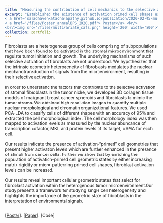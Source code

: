 ```yaml
---
title: "Measuring the contribution of cell mechanics to the selective activation of fibroblasts by cancer"
excerpt: "Established the existence of activation primed cell shapes using multimodal-multivariate analysis. Demonstrated a causal relationship between cell geometry and activation. In addition, our study presents a framework for studying single cell heterogeneity and highlights the importance of the geometric state of fibroblasts in the interpretation of environmental signals. <br/>
< a href='saradhavenkatachalapathy.github.io/publication/2020-02-05-multivariate_cafs'>Paper </a> 
< a href='/files/Poster_annualBPS_2020.pdf'> Poster</a> <br/>
<br/><img src='/files/multivariate_cafs.png' height='200' width='500'>"
collection: portfolio
---
```


Fibroblasts are a heterogenous group of cells comprising of subpopulations that have been found to be activated in the stromal microenvironment that regulate tumor initiation and growth. The underlying mechanisms of such selective activation of fibroblasts are not understood. We hypothesized that the intrinsic geometric heterogeneity of fibroblasts modulates the nuclear mechanotransduction of signals from the microenvironment, resulting in their selective activation.<br/><br/>
In order to understand the factors that contribute to the selective activation of stromal fibroblasts in the tumor niche, we developed 3D collagen tissue models of malignant breast cancer spheroids and fibroblasts to mimic the tumor stroma. We obtained high resolution images to quantify multiple nuclear morphological and chromatin organizational features. We used PCA-LDA to classify cells of different shapes with an accuracy of 95% and extracted the cell morphological index. The cell morphology index was then mapped to activation levels as measured by the nuclear abundance of transcription cofactor, MKL and protein levels of its target, αSMA for each cell. <br/><br/>
Our results indicate the presence of activation-“primed” cell geometries that present higher activation levels which are further enhanced in the presence of stimuli from cancer cells. Further we show that by enriching the population of activation-primed cell geometric states by either increasing matrix rigidity or micro-patterning primed cell shapes, fibroblast activation levels can be increased. <br/> <br/>
Our results reveal important cellular geometric states that select for fibroblast activation within the heterogenous tumor microenvironment.Our study presents a framework for studying single cell heterogeneity and highlights the importance of the geometric state of fibroblasts in the interpretation of environmental signals. <br/> <br/>

[[Poster](https://SaradhaVenkatachalapathy.github.io/files/Poster_annualBPS_2020.pdf)]. [[Paper](https://www.molbiolcell.org/doi/abs/10.1091/mbc.E19-08-0420)]. [Code]

